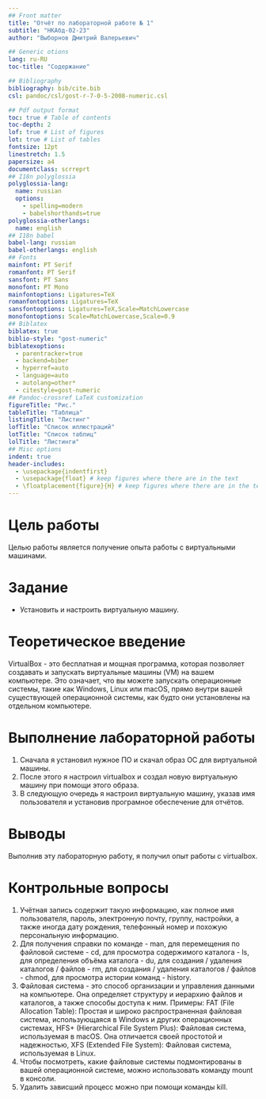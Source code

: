 ```yaml
---
## Front matter
title: "Отчёт по лабораторной работе № 1"
subtitle: "НКАбд-02-23"
author: "Выборнов Дмитрий Валерьевич"

## Generic otions
lang: ru-RU
toc-title: "Содержание"

## Bibliography
bibliography: bib/cite.bib
csl: pandoc/csl/gost-r-7-0-5-2008-numeric.csl

## Pdf output format
toc: true # Table of contents
toc-depth: 2
lof: true # List of figures
lot: true # List of tables
fontsize: 12pt
linestretch: 1.5
papersize: a4
documentclass: scrreprt
## I18n polyglossia
polyglossia-lang:
  name: russian
  options:
	- spelling=modern
	- babelshorthands=true
polyglossia-otherlangs:
  name: english
## I18n babel
babel-lang: russian
babel-otherlangs: english
## Fonts
mainfont: PT Serif
romanfont: PT Serif
sansfont: PT Sans
monofont: PT Mono
mainfontoptions: Ligatures=TeX
romanfontoptions: Ligatures=TeX
sansfontoptions: Ligatures=TeX,Scale=MatchLowercase
monofontoptions: Scale=MatchLowercase,Scale=0.9
## Biblatex
biblatex: true
biblio-style: "gost-numeric"
biblatexoptions:
  - parentracker=true
  - backend=biber
  - hyperref=auto
  - language=auto
  - autolang=other*
  - citestyle=gost-numeric
## Pandoc-crossref LaTeX customization
figureTitle: "Рис."
tableTitle: "Таблица"
listingTitle: "Листинг"
lofTitle: "Список иллюстраций"
lotTitle: "Список таблиц"
lolTitle: "Листинги"
## Misc options
indent: true
header-includes:
  - \usepackage{indentfirst}
  - \usepackage{float} # keep figures where there are in the text
  - \floatplacement{figure}{H} # keep figures where there are in the text
---
```


# Цель работы

Целью работы является получение опыта работы с виртуальными машинами.

# Задание

- Установить и настроить виртуальную машину.

# Теоретическое введение

VirtualBox - это бесплатная и мощная программа, которая позволяет создавать и запускать виртуальные машины (VM) на вашем компьютере. Это означает, что вы можете запускать операционные системы, такие как Windows, Linux или macOS, прямо внутри вашей существующей операционной системы, как будто они установлены на отдельном компьютере.

# Выполнение лабораторной работы

1. Сначала я установил нужное ПО и скачал образ ОС для виртуальной машины.
2. После этого я настроил virtualbox и создал новую виртуальную машину при помощи этого образа.
3. В следующую очередь я настроил виртуальную машину, указав имя пользователя и установив програмное обеспечение для отчётов.

# Выводы

Выполнив эту лабораторную работу, я получил опыт работы с virtualbox.

# Контрольные вопросы

1. Учётная запись содержит такую информацию, как полное имя пользователя, пароль, электронную почту, группу, настройки, а также иногда дату рождения, телефонный номер и похожую персональную информацию.
2. Для получения справки по команде - man, для перемещения по файловой системе - cd, для просмотра содержимого каталога - ls, для определения объёма каталога - du, для создания / удаления каталогов / файлов - rm, для создания / удаления каталогов / файлов - chmod, для просмотра истории команд - history.
3. Файловая система - это способ организации и управления данными на компьютере. Она определяет структуру и иерархию файлов и каталогов, а также способы доступа к ним. Примеры: FAT (File Allocation Table): Простая и широко распространенная файловая система, использующаяся в Windows и других операционных системах, HFS+ (Hierarchical File System Plus): Файловая система, используемая в macOS. Она отличается своей простотой и надежностью, XFS (Extended File System): Файловая система, используемая в Linux.
4. Чтобы посмотреть, какие файловые системы подмонтированы в вашей операционной системе, можно использовать команду mount в консоли.
5. Удалить зависший процесс можно при помощи команды kill.
